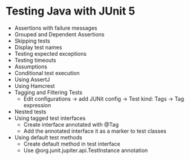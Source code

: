 # Testing Java with JUnit 5

* Assertions with failure messages
* Grouped and Dependent Assertions
* Skipping tests
* Display test names
* Testing expected exceptions
* Testing timeouts
* Assumptions
* Conditional test execution
* Using AssertJ
* Using Hamcrest
* Tagging and Filtering Tests
    * Edit configurations -> add JUNit config -> Test kind: Tags -> Tag expression
* Nested tests
* Using tagged test interfaces
    * Create interface annotated with @Tag
    * Add the annotated interface it as a marker to test classes
* Using default test methods
    * Create default method in test interface
    * Use @org.junit.jupiter.api.TestInstance annotation

